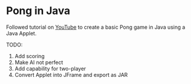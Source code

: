 # Pong in Java

Followed tutorial on [YouTube](https://www.youtube.com/watch?v=xIqeK2hzx1I) to create a basic Pong game in Java using a Java Applet.

TODO: 
1. Add scoring
2. Make AI not perfect
3. Add capability for two-player
4. Convert Applet into JFrame and export as JAR
